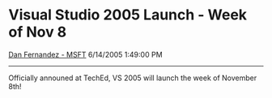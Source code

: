 <div id="page">

# Visual Studio 2005 Launch - Week of Nov 8

[Dan Fernandez -
MSFT](https://social.msdn.microsoft.com/profile/Dan%20Fernandez%20-%20MSFT)
6/14/2005 1:49:00 PM

-----

<div id="content">

Officially announed at TechEd, VS 2005 will launch the week of November
8th\!

</div>

</div>
